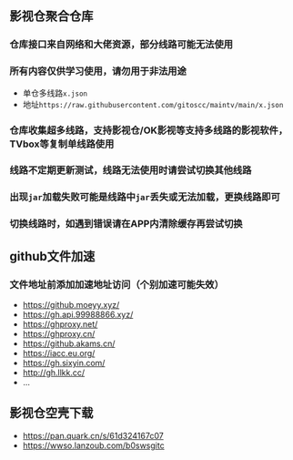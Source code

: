## 影视仓聚合仓库

### 仓库接口来自网络和大佬资源，部分线路可能无法使用
### 所有内容仅供学习使用，请勿用于非法用途
* 单仓多线路`x.json`
* 地址`https://raw.githubusercontent.com/gitoscc/maintv/main/x.json`
### 仓库收集超多线路，支持影视仓/OK影视等支持多线路的影视软件，TVbox等复制单线路使用
### 线路不定期更新测试，线路无法使用时请尝试切换其他线路
### 出现`jar`加载失败可能是线路中`jar`丢失或无法加载，更换线路即可
### 切换线路时，如遇到错误请在APP内清除缓存再尝试切换

## github文件加速
### 文件地址前添加加速地址访问（个别加速可能失效）
* https://github.moeyy.xyz/
* https://gh.api.99988866.xyz/
* https://ghproxy.net/
* https://ghproxy.cn/
* https://github.akams.cn/
* https://iacc.eu.org/
* https://gh.sixyin.com/
* http://gh.llkk.cc/
* ...

## 影视仓空壳下载
* https://pan.quark.cn/s/61d324167c07
* https://wwso.lanzoub.com/b0swsgitc
  
